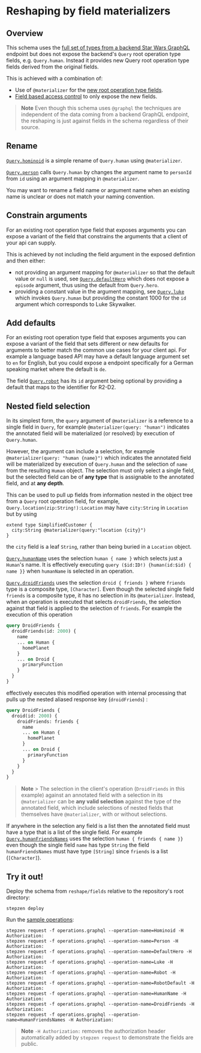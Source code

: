 # Reshaping by field materializers

## Overview

This schema uses the [full set of types from a backend Star Wars GraphQL](starwars/index.graphql) endpoint
but does not expose the backend's `Query` root operation type fields, e.g. `Query.human`.
Instead it provides new Query root operation type fields derived from the original fields.

This is achieved with a combination of:

- Use of `@materializer` for the [new root operation type fields](exposed.graphql).
- [Field based access control](config.yaml) to only expose the new fields.

> **Note**
> Even though this schema uses `@graphql` the techniques are independent of the data coming from a backend GraphQL endpoint, the reshaping is just against fields in the schema regardless of their source.

## Rename

[`Query.hominoid`](exposed.graphql#L2-L5) is a simple rename of `Query.human` using `@materializer`.

[`Query.person`](exposed.graphql#L7-L14) calls `Query.human` by changes the argument name to `personId` from `id` using an argument mapping in `@materializer`.

You may want to rename a field name or argument name when an existing name is unclear or does not match your naming convention.

## Constrain arguments

For an existing root operation type field that exposes arguments you can expose a variant of
the field that constrains the arguments that a client of your api can supply.

This is achieved by not including the field argument in the exposed defintion and then either:

- not providing an argument mapping for `@materializer` so that the default value or `null` is used, see [`Query.defaultHero`](exposed.graphql#L16-L19) which does not expose a `episode` argument, thus using the default from `Query.hero`.
- providing a constant value in the argument mapping, see [`Query.luke`](exposed.graphql#L21-L25) which invokes `Query.human` but providing the constant 1000 for the `id` argument which corresponds to Luke Skywalker.

## Add defaults

For an existing root operation type field that exposes arguments you can expose a variant of
the field that sets different or new defaults for arguments to better match the common use cases for your client api.
For example a language based API may have a default language argument set to `en` for English, but you could expose
a endpoint specifically for a German speaking market where the default is `de`.

The field [`Query.robot`](exposed.graphql#L27-L30) has its `id` argument being optional by providing a default that maps to the identifier for R2-D2.

## Nested field selection

In its simplest form, the `query` argument of `@materializer` is a reference to a single field in `Query`, for example `@materializer(query: "human")` indicates the annotated field will be materialized (or resolved) by execution of `Query.human`.

However, the argument can include a selection, for example `@materializer(query: "human {name}")` which indicates the annotated field will be materialized by execution of `Query.human` and the selection of `name` from the resulting `Human` object. The selection must only select a single field, but the selected field can be of **any type** that is assignable to the annotated field, and at **any depth**.

This can be used to pull up fields from information nested in the object tree from a `Query` root operation field, for example, `Query.location(zip:String!):Location` may have `city:String` in `Location` but by using

```
extend type SimplifiedCustomer {
  city:String @materializer(query:"location {city}")
}
```

the `city` field is a leaf `String`, rather than being buried in a `Location` object.

[`Query.humanName`](exposed.graphql#L32-L35) uses the selection `human { name }` which selects just a `Human`'s name. It is effectively executing `query ($id:ID!) {human(id:$id) { name }}` when `humanName` is selected in an operation.

[`Query.droidFriends`](exposed.graphql#L37-L40) uses the selection `droid { friends }` where `friends` type is a composite type, `[Character]`. Even though the selected single field `friends` is a composite type, it has no selection in its `@materializer`. Instead, when an operation is executed that selects `droidFriends`,  the selection against that field is applied to the selection of `friends`. For example the execution of this operation

```graphql
query DroidFriends {
  droidFriends(id: 2000) {
    name
    ... on Human {
      homePlanet
    }
    ... on Droid {
      primaryFunction
    }
  }
}
```

effectively executes this modified operation with internal processing that pulls up the nested aliased response key (`droidFriends`) :

```graphql
query DroidFriends {
  droid(id: 2000) {
    droidFriends: friends {
      name
      ... on Human {
        homePlanet
      }
      ... on Droid {
        primaryFunction
      }
    }
  }
}
```

> **Note** > The selection in the client's operation (`DroidFriends` in this example) against an annotated field with a selection in its `@materializer` can be **any valid selection** against the type of the annotated field, which include selections of nested fields that themselves have `@materializer`, with or without selections.

If anywhere in the selection any field is a list then the annotated field must have a type that is a list of the single field.
For example [`Query.humanFriendsNames`](exposed.graphql#L42-L46) uses the selection `human { friends { name }}` even though the single field `name` has type `String` the field `humanFriendsNames` must have type `[String]` since `friends` is a list (`[Character]`).

## Try it out!

Deploy the schema from `reshape/fields` relative to the repository's root directory:

```
stepzen deploy
```

Run the [sample operations](operations.graphql):

```
stepzen request -f operations.graphql --operation-name=Hominoid -H Authorization:
stepzen request -f operations.graphql --operation-name=Person -H Authorization:
stepzen request -f operations.graphql --operation-name=DefaultHero -H Authorization:
stepzen request -f operations.graphql --operation-name=Luke -H Authorization:
stepzen request -f operations.graphql --operation-name=Robot -H Authorization:
stepzen request -f operations.graphql --operation-name=RobotDefault -H Authorization:
stepzen request -f operations.graphql --operation-name=HumanName -H Authorization:
stepzen request -f operations.graphql --operation-name=DroidFriends -H Authorization:
stepzen request -f operations.graphql --operation-name=HumanFriendsNames -H Authorization:
```

> **Note** 
> `-H Authorization:` removes the authorization header automatically added by `stepzen request` to demonstrate the fields are public.

